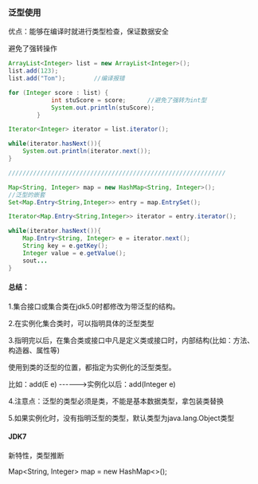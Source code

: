 ### 泛型使用

优点：能够在编译时就进行类型检查，保证数据安全

避免了强转操作

```java
ArrayList<Integer> list = new ArrayList<Integer>();
list.add(123);
list.add("Tom");        //编译报错

for (Integer score : list) {    
            int stuScore = score;      //避免了强转为int型
            System.out.println(stuScore);
        }

Iterator<Integer> iterator = list.iterator();

while(iterator.hasNext()){
    System.out.println(iterator.next());
}

/////////////////////////////////////////////////////////////

Map<String, Integer> map = new HashMap<String, Integer>();
//泛型的嵌套
Set<Map.Entry<String,Integer>> entry = map.EntrySet();

Iterator<Map.Entry<String,Integer>> iterator = entry.iterator();

while(iterator.hasNext()){
    Map.Entry<String, Integer> e = iterator.next();
    String key = e.getKey();
    Integer value = e.getValue();
 	sout...
}
```



#### 总结：

1.集合接口或集合类在jdk5.0时都修改为带泛型的结构。

2.在实例化集合类时，可以指明具体的泛型类型

3.指明完以后，在集合类或接口中凡是定义类或接口时，内部结构(比如：方法、构造器、属性等)

使用到类的泛型的位置，都指定为实例化的泛型类型。

比如：add(E e) ------>实例化以后：add(Integer e)

4.注意点：泛型的类型必须是类，不能是基本数据类型，拿包装类替换

5.如果实例化时，没有指明泛型的类型，默认类型为java.lang.Object类型



#### JDK7

新特性，类型推断

Map<String, Integer> map = new HashMap<>();